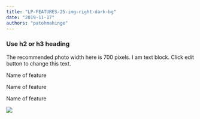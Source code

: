 ```yaml
---
title: "LP-FEATURES-25-img-right-dark-bg"
date: "2019-11-17"
authors: "patohmahinge"
---
```


### Use h2 or h3 heading

The recommended photo width here is 700 pixels. I am text block. Click edit button to change this text.

Name of feature

Name of feature

Name of feature

![](images/placeholder-700x450.jpg)
